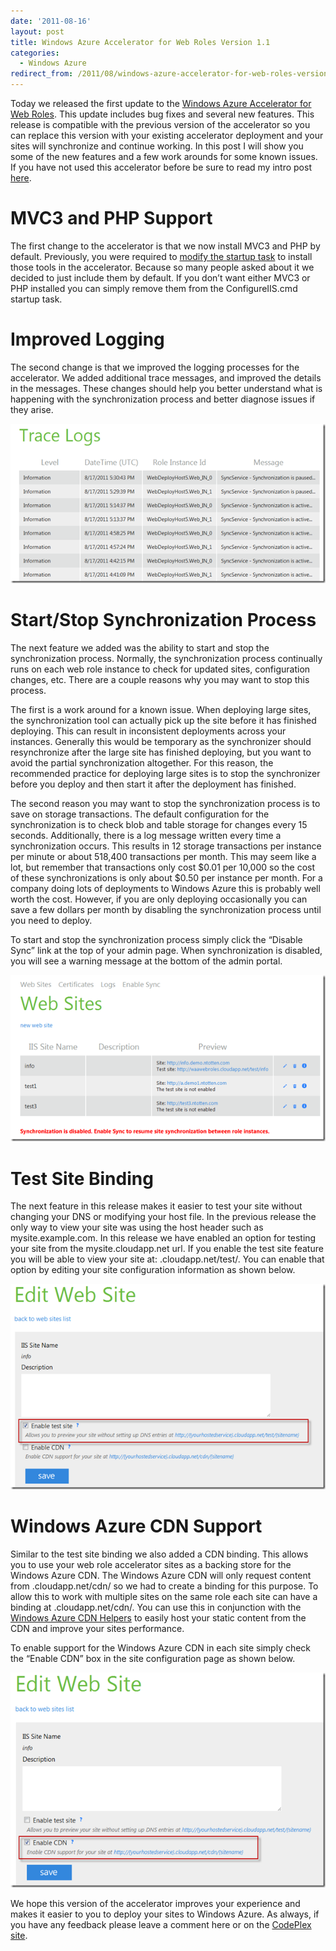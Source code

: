 ```yaml
---
date: '2011-08-16'
layout: post
title: Windows Azure Accelerator for Web Roles Version 1.1
categories:
  - Windows Azure
redirect_from: /2011/08/windows-azure-accelerator-for-web-roles-version-1-1/
---
```


Today we released the first update to the [Windows Azure Accelerator for Web Roles](http://waawebroles.codeplex.com). This update includes bug fixes and several new features. This release is compatible with the previous version of the accelerator so you can replace this version with your existing accelerator deployment and your sites will synchronize and continue working. In this post I will show you some of the new features and a few work arounds for some known issues. If you have not used this accelerator before be sure to read my intro post [here](http://ntotten.com/2011/07/windows-azure-accelerator-for-web-roles/).

# MVC3 and PHP Support
The first change to the accelerator is that we now install MVC3 and PHP by default. Previously, you were required to [modify the startup task](http://ntotten.com/2011/07/extending-the-windows-azure-accelerator-for-web-roles-with-php-and-mvc3/) to install those tools in the accelerator. Because so many people asked about it we decided to just include them by default. If you don’t want either MVC3 or PHP installed you can simply remove them from the ConfigureIIS.cmd startup task.

# Improved Logging
The second change is that we improved the logging processes for the accelerator. We added additional trace messages, and improved the details in the messages. These changes should help you better understand what is happening with the synchronization process and better diagnose issues if they arise.

[![image](/images/2011/08/image_thumb4.png)](/images/2011/08/image4.png)

# Start/Stop Synchronization Process
The next feature we added was the ability to start and stop the synchronization process. Normally, the synchronization process continually runs on each web role instance to check for updated sites, configuration changes, etc. There are a couple reasons why you may want to stop this process.

The first is a work around for a known issue. When deploying large sites, the synchronization tool can actually pick up the site before it has finished deploying. This can result in inconsistent deployments across your instances. Generally this would be temporary as the synchronizer should resynchronize after the large site has finished deploying, but you want to avoid the partial synchronization altogether. For this reason, the recommended practice for deploying large sites is to stop the synchronizer before you deploy and then start it after the deployment has finished.

The second reason you may want to stop the synchronization process is to save on storage transactions. The default configuration for the synchronization is to check blob and table storage for changes every 15 seconds. Additionally, there is a log message written every time a synchronization occurs. This results in 12 storage transactions per instance per minute or about 518,400 transactions per month. This may seem like a lot, but remember that transactions only cost $0.01 per 10,000 so the cost of these synchronizations is only about $0.50 per instance per month. For a company doing lots of deployments to Windows Azure this is probably well worth the cost. However, if you are only deploying occasionally you can save a few dollars per month by disabling the synchronization process until you need to deploy.

To start and stop the synchronization process simply click the “Disable Sync” link at the top of your admin page. When synchronization is disabled, you will see a warning message at the bottom of the admin portal.

[![image](/images/2011/08/image_thumb5.png)](/images/2011/08/image5.png)

# Test Site Binding
The next feature in this release makes it easier to test your site without changing your DNS or modifying your host file. In the previous release the only way to view your site was using the host header such as mysite.example.com. In this release we have enabled an option for testing your site from the mysite.cloudapp.net url. If you enable the test site feature you will be able to view your site at: <myhost>.cloudapp.net/test/<sitename>. You can enable that option by editing your site configuration information as shown below.

[![image](/images/2011/08/image_thumb6.png)](/images/2011/08/image6.png)

# Windows Azure CDN Support
Similar to the test site binding we also added a CDN binding. This allows you to use your web role accelerator sites as a backing store for the Windows Azure CDN. The Windows Azure CDN will only request content from <myhost>.cloudapp.net/cdn/ so we had to create a binding for this purpose. To allow this to work with multiple sites on the same role each site can have a binding at <myhost>.cloudapp.net/cdn/<sitename>. You can use this in conjunction with the [Windows Azure CDN Helpers](http://cdnhelpers.codeplex.com/) to easily host your static content from the CDN and improve your sites performance.

To enable support for the Windows Azure CDN in each site simply check the “Enable CDN” box in the site configuration page as shown below.

[![image](/images/2011/08/image_thumb7.png)](/images/2011/08/image7.png)

We hope this version of the accelerator improves your experience and makes it easier to you to deploy your sites to Windows Azure. As always, if you have any feedback please leave a comment here or on the [CodePlex site](http://waawebroles.codeplex.com). 

